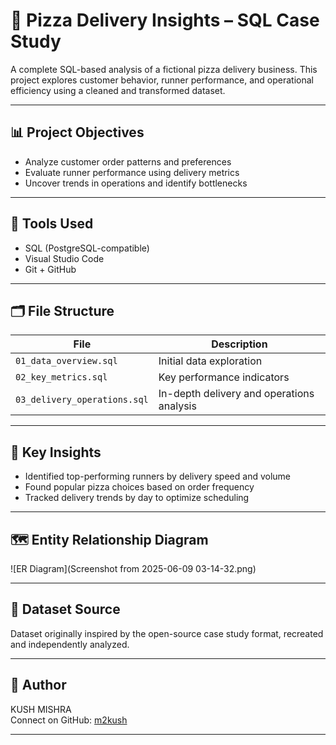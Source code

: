 # 🍕 Pizza Delivery Insights – SQL Case Study

A complete SQL-based analysis of a fictional pizza delivery business. This project explores customer behavior, runner performance, and operational efficiency using a cleaned and transformed dataset.

---

## 📊 Project Objectives
- Analyze customer order patterns and preferences
- Evaluate runner performance using delivery metrics
- Uncover trends in operations and identify bottlenecks

---

## 🧰 Tools Used
- SQL (PostgreSQL-compatible)
- Visual Studio Code
- Git + GitHub

---

## 🗂️ File Structure

| File | Description |
|------|-------------|
| `01_data_overview.sql` | Initial data exploration |
| `02_key_metrics.sql` | Key performance indicators |
| `03_delivery_operations.sql` | In-depth delivery and operations analysis |

---

## 🧠 Key Insights
- Identified top-performing runners by delivery speed and volume
- Found popular pizza choices based on order frequency
- Tracked delivery trends by day to optimize scheduling

---

## 🗺️ Entity Relationship Diagram

![ER Diagram](Screenshot from 2025-06-09 03-14-32.png)

---

## 📁 Dataset Source
Dataset originally inspired by the open-source case study format, recreated and independently analyzed.

---

## 🙋 Author
KUSH MISHRA  
Connect on GitHub: [m2kush](www.github.com/m2kush)

---


